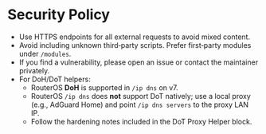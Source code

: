 # Security Policy

- Use HTTPS endpoints for all external requests to avoid mixed content.
- Avoid including unknown third‑party scripts. Prefer first‑party modules under `/modules`.
- If you find a vulnerability, please open an issue or contact the maintainer privately.
- For DoH/DoT helpers:
  - RouterOS **DoH** is supported in `/ip dns` on v7.
  - RouterOS `/ip dns` does **not** support DoT natively; use a local proxy (e.g., AdGuard Home) and point `/ip dns servers` to the proxy LAN IP.
  - Follow the hardening notes included in the DoT Proxy Helper block.
